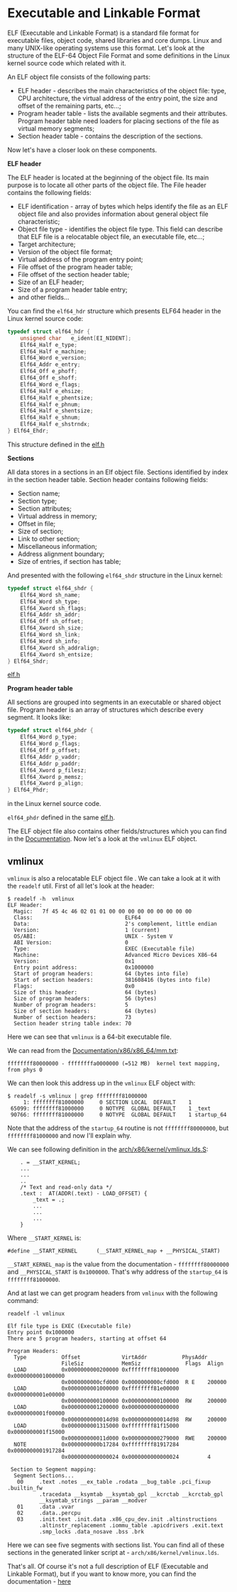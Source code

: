 Executable and Linkable Format
================================================================================

ELF (Executable and Linkable Format) is a standard file format for executable files, object code, shared libraries and core dumps. Linux and many UNIX-like operating systems use this format. Let's look at the structure of the ELF-64 Object File Format and some definitions in the Linux kernel source code which related with it.

An ELF object file consists of the following parts:

* ELF header - describes the main characteristics of the object file: type, CPU architecture, the virtual address of the entry point, the size and offset of the remaining parts, etc...;
* Program header table - lists the available segments and their attributes. Program header table need loaders for placing sections of the file as virtual memory segments;
* Section header table - contains the description of the sections.

Now let's have a closer look on these components.

**ELF header**

The ELF header is located at the beginning of the object file. Its main purpose is to locate all other parts of the object file. The File header contains the following fields:

* ELF identification - array of bytes which helps identify the file as an ELF object file and also provides information about general object file characteristic;
* Object file type - identifies the object file type. This field can describe that ELF file is a relocatable object file, an executable file, etc...;
* Target architecture;
* Version of the object file format;
* Virtual address of the program entry point;
* File offset of the program header table;
* File offset of the section header table;
* Size of an ELF header;
* Size of a program header table entry;
* and other fields...

You can find the `elf64_hdr` structure which presents ELF64 header in the Linux kernel source code:

```C
typedef struct elf64_hdr {
	unsigned char	e_ident[EI_NIDENT];
	Elf64_Half e_type;
	Elf64_Half e_machine;
	Elf64_Word e_version;
	Elf64_Addr e_entry;
	Elf64_Off e_phoff;
	Elf64_Off e_shoff;
	Elf64_Word e_flags;
	Elf64_Half e_ehsize;
	Elf64_Half e_phentsize;
	Elf64_Half e_phnum;
	Elf64_Half e_shentsize;
	Elf64_Half e_shnum;
	Elf64_Half e_shstrndx;
} Elf64_Ehdr;
```

This structure defined in the [elf.h](https://github.com/torvalds/linux/blob/16f73eb02d7e1765ccab3d2018e0bd98eb93d973/include/uapi/linux/elf.h#L220)

**Sections**

All data stores in a sections in an Elf object file. Sections identified by index in the section header table. Section header contains following fields:

* Section name;
* Section type;
* Section attributes;
* Virtual address in memory;
* Offset in file;
* Size of section;
* Link to other section;
* Miscellaneous information;
* Address alignment boundary;
* Size of entries, if section has table;

And presented with the following `elf64_shdr` structure in the Linux kernel:

```C
typedef struct elf64_shdr {
	Elf64_Word sh_name;
	Elf64_Word sh_type;
	Elf64_Xword sh_flags;
	Elf64_Addr sh_addr;
	Elf64_Off sh_offset;
	Elf64_Xword sh_size;
	Elf64_Word sh_link;
	Elf64_Word sh_info;
	Elf64_Xword sh_addralign;
	Elf64_Xword sh_entsize;
} Elf64_Shdr;
```

[elf.h](https://github.com/torvalds/linux/blob/16f73eb02d7e1765ccab3d2018e0bd98eb93d973/include/uapi/linux/elf.h#L312)

**Program header table**

All sections are grouped into segments in an executable or shared object file. Program header is an array of structures which describe every segment. It looks like:

```C
typedef struct elf64_phdr {
	Elf64_Word p_type;
	Elf64_Word p_flags;
	Elf64_Off p_offset;
	Elf64_Addr p_vaddr;
	Elf64_Addr p_paddr;
	Elf64_Xword p_filesz;
	Elf64_Xword p_memsz;
	Elf64_Xword p_align;
} Elf64_Phdr;
```

in the Linux kernel source code.

`elf64_phdr` defined in the same [elf.h](https://github.com/torvalds/linux/blob/16f73eb02d7e1765ccab3d2018e0bd98eb93d973/include/uapi/linux/elf.h#L254).

The ELF object file also contains other fields/structures which you can find in the [Documentation](http://www.uclibc.org/docs/elf-64-gen.pdf). Now let's a look at the `vmlinux` ELF object.

vmlinux
--------------------------------------------------------------------------------

`vmlinux` is also a relocatable ELF object file . We can take a look at it with the `readelf` util. First of all let's look at the header:

```
$ readelf -h  vmlinux
ELF Header:
  Magic:   7f 45 4c 46 02 01 01 00 00 00 00 00 00 00 00 00 
  Class:                             ELF64
  Data:                              2's complement, little endian
  Version:                           1 (current)
  OS/ABI:                            UNIX - System V
  ABI Version:                       0
  Type:                              EXEC (Executable file)
  Machine:                           Advanced Micro Devices X86-64
  Version:                           0x1
  Entry point address:               0x1000000
  Start of program headers:          64 (bytes into file)
  Start of section headers:          381608416 (bytes into file)
  Flags:                             0x0
  Size of this header:               64 (bytes)
  Size of program headers:           56 (bytes)
  Number of program headers:         5
  Size of section headers:           64 (bytes)
  Number of section headers:         73
  Section header string table index: 70
```

Here we can see that `vmlinux` is a 64-bit executable file.

We can read from the [Documentation/x86/x86_64/mm.txt](https://github.com/torvalds/linux/blob/16f73eb02d7e1765ccab3d2018e0bd98eb93d973/Documentation/x86/x86_64/mm.txt#L21):

```
ffffffff80000000 - ffffffffa0000000 (=512 MB)  kernel text mapping, from phys 0
```

We can then look this address up in the `vmlinux` ELF object with:

```
$ readelf -s vmlinux | grep ffffffff81000000
     1: ffffffff81000000     0 SECTION LOCAL  DEFAULT    1 
 65099: ffffffff81000000     0 NOTYPE  GLOBAL DEFAULT    1 _text
 90766: ffffffff81000000     0 NOTYPE  GLOBAL DEFAULT    1 startup_64
```

Note that the address of the `startup_64` routine is not `ffffffff80000000`, but `ffffffff81000000` and now I'll explain why.

We can see following definition in the [arch/x86/kernel/vmlinux.lds.S](https://github.com/torvalds/linux/blob/16f73eb02d7e1765ccab3d2018e0bd98eb93d973/arch/x86/kernel/vmlinux.lds.S):

```
    . = __START_KERNEL;
	...
	...
	..
	/* Text and read-only data */
	.text :  AT(ADDR(.text) - LOAD_OFFSET) {
		_text = .;
		...
		...
		...
	}
```

Where `__START_KERNEL` is:

```
#define __START_KERNEL		(__START_KERNEL_map + __PHYSICAL_START)
```

`__START_KERNEL_map` is the value from the documentation - `ffffffff80000000` and `__PHYSICAL_START` is `0x1000000`. That's why address of the `startup_64` is `ffffffff81000000`.

And at last we can get program headers from `vmlinux` with the following command:

```
readelf -l vmlinux

Elf file type is EXEC (Executable file)
Entry point 0x1000000
There are 5 program headers, starting at offset 64

Program Headers:
  Type           Offset             VirtAddr           PhysAddr
                 FileSiz            MemSiz              Flags  Align
  LOAD           0x0000000000200000 0xffffffff81000000 0x0000000001000000
                 0x0000000000cfd000 0x0000000000cfd000  R E    200000
  LOAD           0x0000000001000000 0xffffffff81e00000 0x0000000001e00000
                 0x0000000000100000 0x0000000000100000  RW     200000
  LOAD           0x0000000001200000 0x0000000000000000 0x0000000001f00000
                 0x0000000000014d98 0x0000000000014d98  RW     200000
  LOAD           0x0000000001315000 0xffffffff81f15000 0x0000000001f15000
                 0x000000000011d000 0x0000000000279000  RWE    200000
  NOTE           0x0000000000b17284 0xffffffff81917284 0x0000000001917284
                 0x0000000000000024 0x0000000000000024         4

 Section to Segment mapping:
  Segment Sections...
   00     .text .notes __ex_table .rodata __bug_table .pci_fixup .builtin_fw
          .tracedata __ksymtab __ksymtab_gpl __kcrctab __kcrctab_gpl
		  __ksymtab_strings __param __modver 
   01     .data .vvar 
   02     .data..percpu 
   03     .init.text .init.data .x86_cpu_dev.init .altinstructions
          .altinstr_replacement .iommu_table .apicdrivers .exit.text
		  .smp_locks .data_nosave .bss .brk
```

Here we can see five segments with sections list. You can find all of these sections in the generated linker script at - `arch/x86/kernel/vmlinux.lds`.

That's all. Of course it's not a full description of ELF (Executable and Linkable Format), but if you want to know more, you can find the documentation - [here](http://www.uclibc.org/docs/elf-64-gen.pdf)
